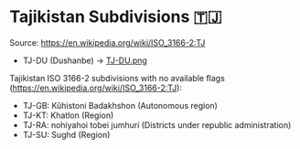 # Tajikistan Subdivisions 🇹🇯

Source: https://en.wikipedia.org/wiki/ISO_3166-2:TJ

* TJ-DU (Dushanbe) -> [TJ-DU.png](https://github.com/amckenna41/iso3166-flag-icons/blob/main/iso3166-2-icons/TJ/TJ-DU.png)

Tajikistan ISO 3166-2 subdivisions with no available flags (https://en.wikipedia.org/wiki/ISO_3166-2:TJ):

* TJ-GB: Kŭhistoni Badakhshon (Autonomous region)
* TJ-KT: Khatlon (Region)
* TJ-RA: nohiyahoi tobei jumhurí (Districts under republic administration)
* TJ-SU: Sughd (Region)